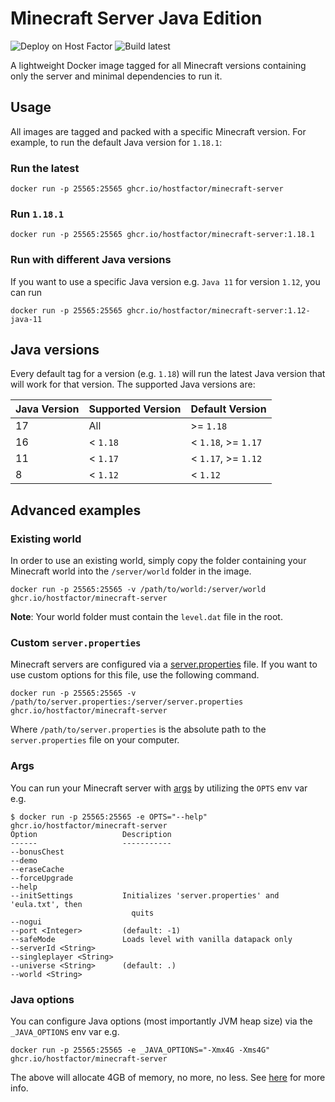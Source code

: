 # Minecraft Server Java Edition

![Deploy on Host Factor](https://img.shields.io/badge/Deploy-Host%20Factor-%234f6ac6?labelColor=1b1c1d&style=for-the-badge&link=https://hostfactor.io/games/minecraft)
![Build latest](https://img.shields.io/github/workflow/status/hostfactor/minecraft-server/Build%20latest?style=for-the-badge&labelColor=1b1c1d)

A lightweight Docker image tagged for all Minecraft versions containing only the server and minimal dependencies to run
it.

## Usage

All images are tagged and packed with a specific Minecraft version. For example, to run the default Java version
for `1.18.1`:

### Run the latest

```
docker run -p 25565:25565 ghcr.io/hostfactor/minecraft-server
```

### Run `1.18.1`

```
docker run -p 25565:25565 ghcr.io/hostfactor/minecraft-server:1.18.1
```

### Run with different Java versions

If you want to use a specific Java version e.g. `Java 11` for version `1.12`, you can run

```
docker run -p 25565:25565 ghcr.io/hostfactor/minecraft-server:1.12-java-11
```

## Java versions

Every default tag for a version (e.g. `1.18`) will run the latest Java version that will work for that version. The
supported Java versions are:

| Java Version | Supported Version | Default Version     |
|--------------|-------------------|---------------------|
| 17           | All               | \>= `1.18`          |
| 16           | < `1.18`          | < `1.18`, >= `1.17` |
| 11           | < `1.17`          | < `1.17`, >= `1.12` |
| 8            | < `1.12`          | < `1.12`            |

## Advanced examples

### Existing world

In order to use an existing world, simply copy the folder containing your Minecraft world into the `/server/world`
folder in the image.

```
docker run -p 25565:25565 -v /path/to/world:/server/world ghcr.io/hostfactor/minecraft-server
```

**Note**: Your world folder must contain the `level.dat` file in the root.

### Custom `server.properties`

Minecraft servers are configured via
a [server.properties](https://minecraft.fandom.com/wiki/Server.properties#Java_Edition_3) file. If you want to use
custom options for this file, use the following command.

```
docker run -p 25565:25565 -v /path/to/server.properties:/server/server.properties ghcr.io/hostfactor/minecraft-server
```

Where `/path/to/server.properties` is the absolute path to the `server.properties` file on your computer.

### Args

You can run your Minecraft server
with [args](https://minecraft.fandom.com/wiki/Tutorials/Setting_up_a_server#Minecraft_options) by utilizing the `OPTS`
env var e.g.

```
$ docker run -p 25565:25565 -e OPTS="--help" ghcr.io/hostfactor/minecraft-server
Option                   Description                                         
------                   -----------                                         
--bonusChest                                                                 
--demo                                                                       
--eraseCache                                                                 
--forceUpgrade                                                               
--help                                                                       
--initSettings           Initializes 'server.properties' and 'eula.txt', then
                           quits                                             
--nogui                                                                      
--port <Integer>         (default: -1)                                       
--safeMode               Loads level with vanilla datapack only              
--serverId <String>                                                          
--singleplayer <String>                                                      
--universe <String>      (default: .)                                        
--world <String> 
```

### Java options

You can configure Java options (most importantly JVM heap size) via the `_JAVA_OPTIONS` env var e.g.

```
docker run -p 25565:25565 -e _JAVA_OPTIONS="-Xmx4G -Xms4G" ghcr.io/hostfactor/minecraft-server 
```

The above will allocate 4GB of memory, no more, no less.
See [here](https://minecraft.fandom.com/wiki/Tutorials/Setting_up_a_server#Java_options) for more info.
